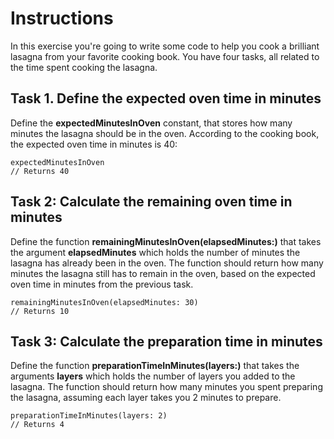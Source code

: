 # Instructions

In this exercise you're going to write some code to help you cook a brilliant lasagna from your favorite cooking book. You have four tasks, all related to the time spent cooking the lasagna.

## Task 1. Define the expected oven time in minutes

Define the **expectedMinutesInOven** constant, that stores how many minutes the lasagna should be in the oven. According to the cooking book, the expected oven time in minutes is 40:

    expectedMinutesInOven
    // Returns 40

## Task 2: Calculate the remaining oven time in minutes

Define the function **remainingMinutesInOven(elapsedMinutes:)** that takes the argument **elapsedMinutes** which holds the number of minutes the lasagna has already been in the oven. The function should return how many minutes the lasagna still has to remain in the oven, based on the expected oven time in minutes from the previous task.

    remainingMinutesInOven(elapsedMinutes: 30)
    // Returns 10

## Task 3: Calculate the preparation time in minutes

Define the function **preparationTimeInMinutes(layers:)** that takes the arguments **layers** which holds the number of layers you added to the lasagna. The function should return how many minutes you spent preparing the lasagna, assuming each layer takes you 2 minutes to prepare.
    
    preparationTimeInMinutes(layers: 2)
    // Returns 4

